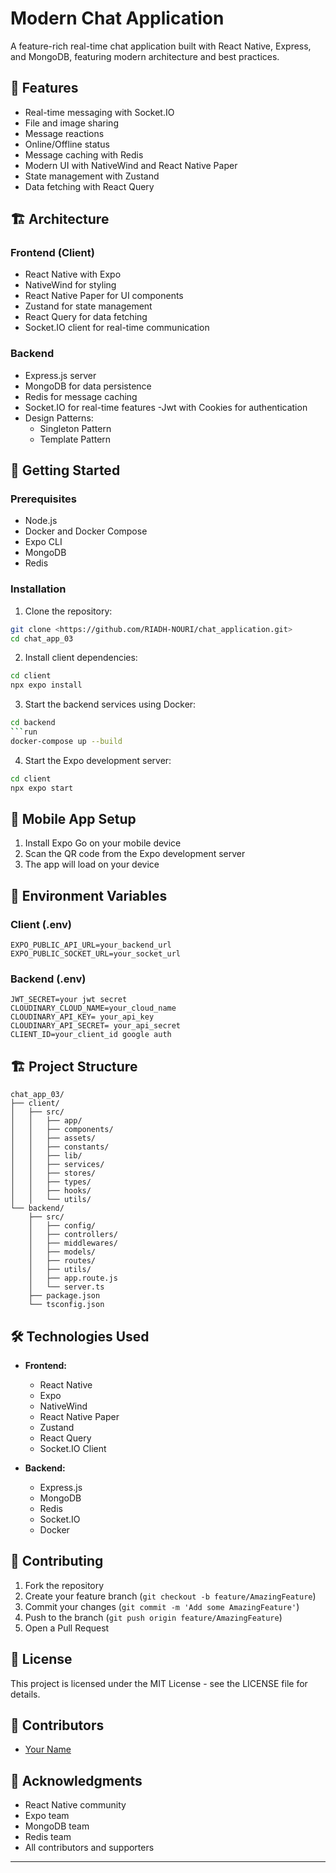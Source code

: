 # Modern Chat Application

A feature-rich real-time chat application built with React Native, Express, and MongoDB, featuring modern architecture and best practices.

## 🌟 Features

- Real-time messaging with Socket.IO
- File and image sharing
- Message reactions
- Online/Offline status
- Message caching with Redis
- Modern UI with NativeWind and React Native Paper
- State management with Zustand
- Data fetching with React Query

## 🏗️ Architecture

### Frontend (Client)
- React Native with Expo
- NativeWind for styling
- React Native Paper for UI components
- Zustand for state management
- React Query for data fetching
- Socket.IO client for real-time communication

### Backend
- Express.js server
- MongoDB for data persistence
- Redis for message caching
- Socket.IO for real-time features
-Jwt with Cookies for authentication
- Design Patterns:
  - Singleton Pattern
  - Template Pattern

## 🚀 Getting Started

### Prerequisites
- Node.js 
- Docker and Docker Compose
- Expo CLI
- MongoDB
- Redis

### Installation

1. Clone the repository:
```bash
git clone <https://github.com/RIADH-NOURI/chat_application.git>
cd chat_app_03
```

2. Install client dependencies:
```bash
cd client
npx expo install
```

3. Start the backend services using Docker:
```bash
cd backend
```run
docker-compose up --build
```

4. Start the Expo development server:
```bash
cd client
npx expo start
```

## 📱 Mobile App Setup

1. Install Expo Go on your mobile device
2. Scan the QR code from the Expo development server
3. The app will load on your device

## 🔧 Environment Variables

### Client (.env)
```
EXPO_PUBLIC_API_URL=your_backend_url
EXPO_PUBLIC_SOCKET_URL=your_socket_url
```

### Backend (.env)
```
JWT_SECRET=your jwt secret
CLOUDINARY_CLOUD_NAME=your_cloud_name
CLOUDINARY_API_KEY= your_api_key
CLOUDINARY_API_SECRET= your_api_secret
CLIENT_ID=your_client_id google auth
```

## 🏗️ Project Structure

```
chat_app_03/
├── client/
│   ├── src/
│   │   ├── app/
│   │   ├── components/
│   │   ├── assets/
│   │   ├── constants/
│   │   ├── lib/
│   │   ├── services/
│   │   ├── stores/
│   │   ├── types/
│   │   ├── hooks/
│   │   └── utils/ 
└── backend/
    ├── src/
    │   ├── config/
    │   ├── controllers/
    │   ├── middlewares/
    │   ├── models/
    │   ├── routes/
    │   ├── utils/
    │   ├── app.route.js
    │   └── server.ts
    ├── package.json
    └── tsconfig.json
```

## 🛠️ Technologies Used

- **Frontend:**
  - React Native
  - Expo
  - NativeWind
  - React Native Paper
  - Zustand
  - React Query
  - Socket.IO Client

- **Backend:**
  - Express.js
  - MongoDB
  - Redis
  - Socket.IO
  - Docker

## 🤝 Contributing

1. Fork the repository
2. Create your feature branch (`git checkout -b feature/AmazingFeature`)
3. Commit your changes (`git commit -m 'Add some AmazingFeature'`)
4. Push to the branch (`git push origin feature/AmazingFeature`)
5. Open a Pull Request

## 📝 License

This project is licensed under the MIT License - see the LICENSE file for details.

## 👥 Contributors

- [Your Name](https://github.com/RIADH-NOURI)

## 🙏 Acknowledgments

- React Native community
- Expo team
- MongoDB team
- Redis team
- All contributors and supporters

---

